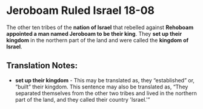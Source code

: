Jeroboam Ruled Israel 18-08
=============================


The other ten tribes of the **nation of Israel** that rebelled against
**Rehoboam appointed a man named Jeroboam to be their king**. They **set
up their kingdom** in the northern part of the land and were called the
**kingdom of Israel**.

Translation Notes:
------------------

-   **set up their kingdom** - This may be translated as, they
    “established” or, “built” their kingdom. This sentence may
    also be translated as, “They separated themselves from the other
    two tribes and lived in the northern part of the land, and they
    called their country 'Israel.'”

